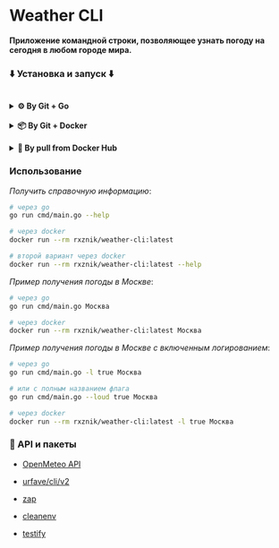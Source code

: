 # Weather CLI

**Приложение командной строки, позволяющее узнать погоду на сегодня в любом городе мира.**

### ⬇️ Установка и запуск ⬇️

<br/>

<details>
<summary><strong>⚙️ By Git + Go</strong></summary>

<br/>

*Клонируем репозиторий*:

```bash
git clone https://github.com/rxznik/golearn.git
```

*Переходим в директорию проекта*:

```bash
cd golearn/weather-cli
```

*Устанавливаем зависимости*:

```bash
go mod download
```

*Запускаем приложение*:

```bash
go run cmd/main.go --help
```

*Пример получения погоды в Москве с включенным логированием*:

```bash
go run cmd/main.go -l true Москва
```

</details>

<br/>

<details>
<summary><strong>📦 By Git + Docker</strong></summary>

<br/>

*Клонируем репозиторий*:

```bash
git clone https://github.com/rxznik/golearn.git
```

*Переходим в директорию проекта*:

```bash
cd golearn/weather-cli
```

*Устанавливаем зависимости*:

```bash
docker build -t weather-cli:latest -f ./build/Dockerfile .
```

*Запускаем приложение*:

```bash
docker run --rm weather-cli:latest
```

*Пример получения погоды в Москве с включенным логированием*:

```bash
docker run --rm weather-cli:latest -l true Москва
```

</details>

<br/>

<details>
<summary><strong>🐋 By pull from Docker Hub</strong></summary>

<br/>

*Скачиваем образ из Docker Hub*:

```bash
docker pull rxznik/weather-cli:latest
```

*Запускаем приложение*:

```bash
docker run --rm rxznik/weather-cli:latest
```

*Пример получения погоды в Москве с включенным логированием*:

```bash
docker run --rm rxznik/weather-cli:latest -l true Москва
```

</details>

### Использование

*Получить справочную информацию*:

```bash
# через go
go run cmd/main.go --help

# через docker
docker run --rm rxznik/weather-cli:latest

# второй вариант через docker
docker run --rm rxznik/weather-cli:latest --help
```

*Пример получения погоды в Москве*:

```bash
# через go
go run cmd/main.go Москва

# через docker
docker run --rm rxznik/weather-cli:latest Москва
```

*Пример получения погоды в Москве с включенным логированием*:

```bash
# через go
go run cmd/main.go -l true Москва

# или с полным названием флага
go run cmd/main.go --loud true Москва

# через docker
docker run --rm rxznik/weather-cli:latest -l true Москва
```

### 📜 API и пакеты

* [OpenMeteo API](https://api.open-meteo.com/)

* [urfave/cli/v2](https://github.com/urfave/cli)

* [zap](https://pkg.go.dev/go.uber.org/zap)

* [cleanenv](https://github.com/ilyakaznacheev/cleanenv)

* [testify](https://pkg.go.dev/github.com/stretchr/testify)